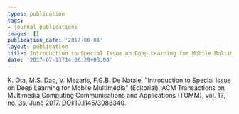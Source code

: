 ```yaml
---
types: publication
tags:
- journal_publications
images: []
publication_date: '2017-06-01'
layout: publication
title: Introduction to Special Issue on Deep Learning for Mobile Multimedia
date: '2017-07-13T14:06:29+03:00'
---
```

<p><span lang="EN-US">K. Ota, M.S. Dao, V. Mezaris, F.G.B. De Natale, "Introduction to Special Issue on Deep Learning for Mobile Multimedia" (Editorial), ACM Transactions on Multimedia Computing Communications and Applications (TOMM), vol. 13, no. 3s, June 2017. </span><a href="http://dl.acm.org/citation.cfm?id=3088340" target="blank"><span lang="EN-US">DOI:10.1145/3088340</span></a><span lang="EN-US">.</span></p>
